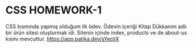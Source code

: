 # CSS HOMEWORK-1
CSS kısmında yapmış olduğum ilk ödev. Ödevin içeriği Kitap Dükkanım adlı bir ürün sitesi oluşturmak idi. Sitenin içinde index, products ve de about-us kısmı mevcuttur.
https://app.patika.dev/sYecliX

